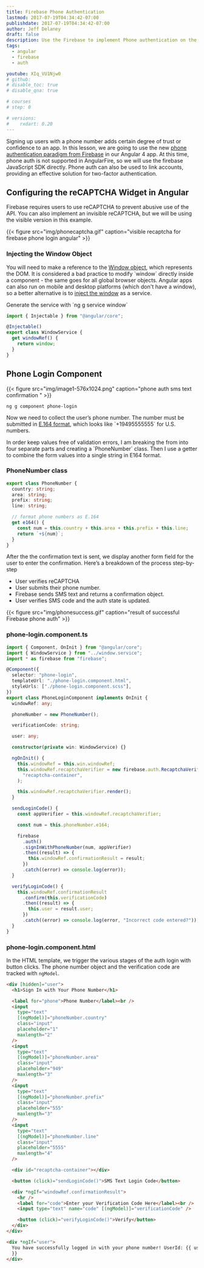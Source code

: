 ```yaml
---
title: Firebase Phone Authentication
lastmod: 2017-07-19T04:34:42-07:00
publishdate: 2017-07-19T04:34:42-07:00
author: Jeff Delaney
draft: false
description: Use the Firebase to implement Phone authentication on the web.
tags:
  - angular
  - firebase
  - auth

youtube: XIq_VU1Njw0
# github:
# disable_toc: true
# disable_qna: true

# courses
# step: 0

# versions:
#    rxdart: 0.20
---
```


<p>Signing up users with a phone number adds certain degree of trust or confidence to an app. In this lesson, we are going to use the new <a href="https://firebase.google.com/docs/auth/web/phone-auth">phone authentication paradigm from Firebase</a> in our Angular 4 app. At this time, phone auth is not supported in AngularFire, so we will use the firebase JavaScript SDK directly. Phone auth can also be used to link accounts, providing an effective solution for two-factor authentication. </p>

## Configuring the reCAPTCHA Widget in Angular

<p>Firebase requires users to use reCAPTCHA to prevent abusive use of the API. You can also implement an invisible reCAPTCHA, but we will be using the visible version in this example. </p>

{{< figure src="img/phonecaptcha.gif" caption="visible recaptcha for firebase phone login angular" >}}

### Injecting the Window Object

<p>You will need to make a reference to the <a href="https://developer.mozilla.org/en-US/docs/Web/API/Window">Window object</a>, which represents the DOM. It is considered a bad practice to modify `window` directly inside a component - the same goes for all global browser objects. Angular apps can also run on mobile and desktop platforms (which don't have a window), so a better alternative is to <a href="https://juristr.com/blog/2016/09/ng2-get-window-ref/">inject the window</a> as a service. </p>

<p>Generate the service with `ng g service window`</p>

```typescript
import { Injectable } from "@angular/core";

@Injectable()
export class WindowService {
  get windowRef() {
    return window;
  }
}
```

## Phone Login Component

{{< figure src="img/image1-576x1024.png" caption="phone auth sms text confirmation " >}}

```shell
ng g component phone-login
```

<p>Now we need to collect the user’s phone number. The number must be submitted in <a href="https://en.wikipedia.org/wiki/E.164">E.164 format</a>, which looks like `+19495555555` for U.S. numbers. </p>

<p>In order keep values free of validation errors, I am breaking the from into four separate parts and creating a `PhoneNumber` class. Then I use a getter to combine the form values into a single string in E164 format. </p>

### PhoneNumber class

```typescript
export class PhoneNumber {
  country: string;
  area: string;
  prefix: string;
  line: string;

  // format phone numbers as E.164
  get e164() {
    const num = this.country + this.area + this.prefix + this.line;
    return `+${num}`;
  }
}
```

<p>After the the confirmation text is sent, we display another form field for the user to enter the confirmation. Here’s a breakdown of the process step-by-step</p>

- User verifies reCAPTCHA
- User submits their phone number.
- Firebase sends SMS text and returns a confirmation object.
- User verifies SMS code and the auth state is updated.

{{< figure src="img/phonesuccess.gif" caption="result of successful Firebase phone auth" >}}

### phone-login.component.ts

```typescript
import { Component, OnInit } from "@angular/core";
import { WindowService } from "../window.service";
import * as firebase from "firebase";

@Component({
  selector: "phone-login",
  templateUrl: "./phone-login.component.html",
  styleUrls: ["./phone-login.component.scss"],
})
export class PhoneLoginComponent implements OnInit {
  windowRef: any;

  phoneNumber = new PhoneNumber();

  verificationCode: string;

  user: any;

  constructor(private win: WindowService) {}

  ngOnInit() {
    this.windowRef = this.win.windowRef;
    this.windowRef.recaptchaVerifier = new firebase.auth.RecaptchaVerifier(
      "recaptcha-container",
    );

    this.windowRef.recaptchaVerifier.render();
  }

  sendLoginCode() {
    const appVerifier = this.windowRef.recaptchaVerifier;

    const num = this.phoneNumber.e164;

    firebase
      .auth()
      .signInWithPhoneNumber(num, appVerifier)
      .then((result) => {
        this.windowRef.confirmationResult = result;
      })
      .catch((error) => console.log(error));
  }

  verifyLoginCode() {
    this.windowRef.confirmationResult
      .confirm(this.verificationCode)
      .then((result) => {
        this.user = result.user;
      })
      .catch((error) => console.log(error, "Incorrect code entered?"));
  }
}
```

### phone-login.component.html

In the HTML template, we trigger the various stages of the auth login with button clicks. The phone number object and the verification code are tracked with `ngModel`.

```html
<div [hidden]="user">
  <h1>Sign In with Your Phone Number</h1>

  <label for="phone">Phone Number</label><br />
  <input
    type="text"
    [(ngModel)]="phoneNumber.country"
    class="input"
    placeholder="1"
    maxlength="2"
  />
  <input
    type="text"
    [(ngModel)]="phoneNumber.area"
    class="input"
    placeholder="949"
    maxlength="3"
  />
  <input
    type="text"
    [(ngModel)]="phoneNumber.prefix"
    class="input"
    placeholder="555"
    maxlength="3"
  />
  <input
    type="text"
    [(ngModel)]="phoneNumber.line"
    class="input"
    placeholder="5555"
    maxlength="4"
  />

  <div id="recaptcha-container"></div>

  <button (click)="sendLoginCode()">SMS Text Login Code</button>

  <div *ngIf="windowRef.confirmationResult">
    <hr />
    <label for="code">Enter your Verification Code Here</label><br />
    <input type="text" name="code" [(ngModel)]="verificationCode" />

    <button (click)="verifyLoginCode()">Verify</button>
  </div>
</div>

<div *ngIf="user">
  You have successfully logged in with your phone number! UserId: {{ user?.uid
  }}
</div>
```
